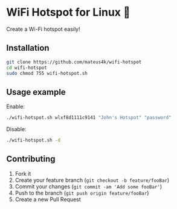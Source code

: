 # WiFi Hotspot for Linux :penguin:
Create a Wi-Fi hotspot easily!

## Installation
```sh
git clone https://github.com/mateus4k/wifi-hotspot
cd wifi-hotspot
sudo chmod 755 wifi-hotspot.sh
```
## Usage example
Enable:
```sh
./wifi-hotspot.sh wlxf8d1111c9141 "John's Hotspot" "password"
```
Disable: 
```sh
./wifi-hotspot.sh -d
```
## Contributing

1. Fork it
2. Create your feature branch (`git checkout -b feature/fooBar`)
3. Commit your changes (`git commit -am 'Add some fooBar'`)
4. Push to the branch (`git push origin feature/fooBar`)
5. Create a new Pull Request
